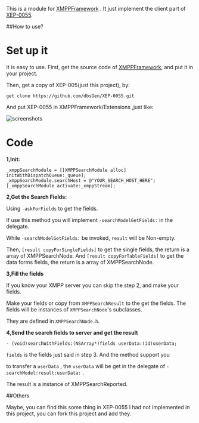This is a module for [XMPPFramework](https://github.com/robbiehanson/XMPPFramework) .
It just implement the client part of [XEP-0055](http://xmpp.org/extensions/xep-0055.html). 

##How to use?

Set up it
====================================

It is easy to use. First, get the source code of [XMPPFramework](https://github.com/robbiehanson/XMPPFramework), and put it in your project. 

Then, get a copy of XEP-005(just this project), by:

	get clone https://github.com/dbsGen/XEP-0055.git

And put XEP-0055 in XMPPFramework/Extensions ,just like:

![screenshots](http://zhaorenzhi.cn/wp-content/uploads/2012/09/ss_xep-0055.png)

Code
=====================================

<b>1,Init:</b> 

	_xmppSearchModule = [[XMPPSearchModule alloc] initWithDispatchQueue:_queue];
	_xmppSearchModule.searchHost = @"YOUR_SEARCH_HOST_HERE";
	[_xmppSearchModule activate:_xmppStream];

<b>2,Get the Search Fields:</b>

Using ```-askForFields``` to get the fields.

If use this method you will implement ```-searchModelGetFields:``` in the delegate.

While ```-searchModelGetFields:``` be invoked, ```result``` will be Non-empty.

Then, ```[result copyForSingleFields]``` to get the single fields, the return 
is a array of XMPPSearchNode. And ```[result copyForTableFields]``` to get the 
data forms fields, the return is a array of XMPPSearchNode.


<b>3,Fill the fields</b>

If you know your XMPP server you can skip the step 2, and make your fields.

Make your fields or copy from ```XMPPSearchResult``` to the get the fields.
The fields will be instances of ```XMPPSearchNode```'s subclasses.  

They are defined in ```XMPPSearchNode.h```.

<b>4,Send the search fields to server and get the result</b>

	- (void)searchWithFields:(NSArray*)fields userData:(id)userData;

```fields``` is the fields just said in step 3. And the method support you 

to transfer a ```userData``` , the ```userData``` will be get in the delegate 
of ```-searchModel:result:userData:``` . 

The result is a instance of XMPPSearchReported.


##Others

Maybe, you can find this some thing in XEP-0055 I had not implemented in this project,
you can fork this project and add they.
